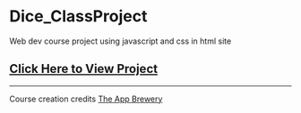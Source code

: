 # Dice_ClassProject
Web dev course project using javascript and css in html site



<a href="https://jimbrayrcp.github.io/Dice.Class.Project/"><h2>Click Here to View Project</h2></a>

<hr>
Course creation credits
<a href="https://www.appbrewery.co">The App Brewery</a>
